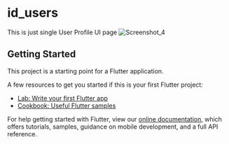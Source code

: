 # id_users

This is just single User Profile UI page
![Screenshot_4](https://user-images.githubusercontent.com/45510779/130365698-c7e9227b-9f0a-4ea8-820c-ba534730d1a3.png)

## Getting Started

This project is a starting point for a Flutter application.

A few resources to get you started if this is your first Flutter project:

- [Lab: Write your first Flutter app](https://flutter.dev/docs/get-started/codelab)
- [Cookbook: Useful Flutter samples](https://flutter.dev/docs/cookbook)

For help getting started with Flutter, view our
[online documentation](https://flutter.dev/docs), which offers tutorials,
samples, guidance on mobile development, and a full API reference.
